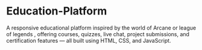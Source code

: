 # Education-Platform
A responsive educational platform inspired by the world of Arcane or league of legends , offering courses, quizzes, live chat, project submissions, and certification features — all built using HTML, CSS, and JavaScript.
